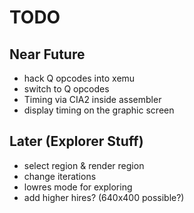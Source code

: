 
# TODO

## Near Future

- hack Q opcodes into xemu
- switch to Q opcodes
- Timing via CIA2 inside assembler
- display timing on the graphic screen

## Later (Explorer Stuff)

- select region & render region
- change iterations
- lowres mode for exploring
- add higher hires? (640x400 possible?)
